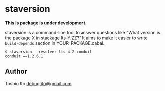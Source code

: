 # staversion

**This is package is under development.**

staversion is a command-line tool to answer questions like "What version is the package X in stackage lts-Y.ZZ?" It aims to make it easier to write  `build-depends` section in YOUR_PACKAGE.cabal.

    $ staversion --resolver lts-4.2 conduit
    conduit ==1.2.6.1


## Author

Toshio Ito <debug.ito@gmail.com>
